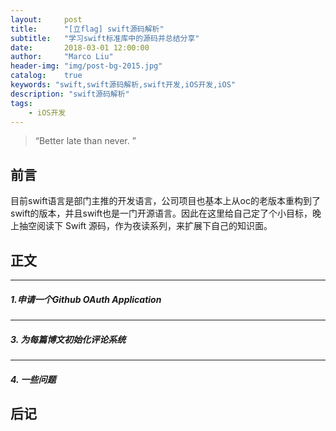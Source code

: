 ```yaml
---
layout:     post
title:      "[立flag] swift源码解析"
subtitle:   "学习swift标准库中的源码并总结分享"
date:       2018-03-01 12:00:00
author:     "Marco Liu"
header-img: "img/post-bg-2015.jpg"
catalog:    true
keywords: "swift,swift源码解析,swift开发,iOS开发,iOS"
description: "swift源码解析"
tags:
    - iOS开发
---
```


> “Better late than never. ”


## 前言

目前swift语言是部门主推的开发语言，公司项目也基本上从oc的老版本重构到了swift的版本，并且swift也是一门开源语言。因此在这里给自己定了个小目标，晚上抽空阅读下 Swift 源码，作为夜读系列，来扩展下自己的知识面。

## 正文

---
##### 1.申请一个Github OAuth Application


---
##### 3. 为每篇博文初始化评论系统



---
##### 4. 一些问题





## 后记


